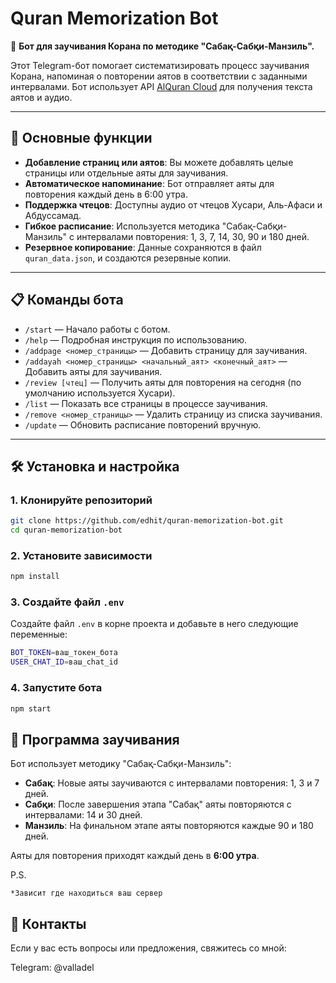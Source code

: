 # Quran Memorization Bot

🤖 **Бот для заучивания Корана по методике "Сабақ-Сабқи-Манзиль".**

Этот Telegram-бот помогает систематизировать процесс заучивания Корана, напоминая о повторении аятов в соответствии с заданными интервалами. Бот использует API [AlQuran Cloud](https://alquran.cloud/api) для получения текста аятов и аудио.

---

## 🚀 Основные функции

- **Добавление страниц или аятов**: Вы можете добавлять целые страницы или отдельные аяты для заучивания.
- **Автоматическое напоминание**: Бот отправляет аяты для повторения каждый день в 6:00 утра.
- **Поддержка чтецов**: Доступны аудио от чтецов Хусари, Аль-Афаси и Абдуссамад.
- **Гибкое расписание**: Используется методика "Сабақ-Сабқи-Манзиль" с интервалами повторения: 1, 3, 7, 14, 30, 90 и 180 дней.
- **Резервное копирование**: Данные сохраняются в файл `quran_data.json`, и создаются резервные копии.

---

## 📋 Команды бота

- `/start` — Начало работы с ботом.
- `/help` — Подробная инструкция по использованию.
- `/addpage <номер_страницы>` — Добавить страницу для заучивания.
- `/addayah <номер_страницы> <начальный_аят> <конечный_аят>` — Добавить аяты для заучивания.
- `/review [чтец]` — Получить аяты для повторения на сегодня (по умолчанию используется Хусари).
- `/list` — Показать все страницы в процессе заучивания.
- `/remove <номер_страницы>` — Удалить страницу из списка заучивания.
- `/update` — Обновить расписание повторений вручную.

---

## 🛠️ Установка и настройка

### 1. Клонируйте репозиторий
```bash
git clone https://github.com/edhit/quran-memorization-bot.git
cd quran-memorization-bot
```

### 2. Установите зависимости
```bash
npm install
```

### 3. Создайте файл `.env`

Создайте файл `.env` в корне проекта и добавьте в него следующие переменные:

```bash
BOT_TOKEN=ваш_токен_бота
USER_CHAT_ID=ваш_chat_id
```

### 4. Запустите бота

```bash
npm start
```

## 📅 Программа заучивания

Бот использует методику "Сабақ-Сабқи-Манзиль":

- **Сабақ**: Новые аяты заучиваются с интервалами повторения: 1, 3 и 7 дней.
- **Сабқи**: После завершения этапа "Сабақ" аяты повторяются с интервалами: 14 и 30 дней.
- **Манзиль**: На финальном этапе аяты повторяются каждые 90 и 180 дней.

Аяты для повторения приходят каждый день в **6:00 утра**.

P.S. 

    *Зависит где находиться ваш сервер


## 📧 Контакты

Если у вас есть вопросы или предложения, свяжитесь со мной:

Telegram: @valladel

